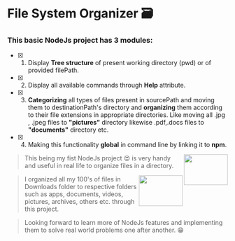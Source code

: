 # File System Organizer 🗃️

### This basic NodeJs project has 3 modules:
- [x] 1. Display **Tree structure** of present working directory (pwd) or of provided filePath.

- [x] 2. Display all available commands through **Help** attribute.

- [x] 3. **Categorizing** all types of files present in sourcePath and moving them to destinationPath's directory
and **organizing** them according to their file extensions in appropriate directories. Like moving all .jpg , .jpeg files to **"pictures"** directory likewise .pdf,.docs files to **"documents"** directory etc.

- [x] 4. Making this functionality **global** in command line by linking it to **npm**.

<img src="https://media.giphy.com/media/l3IifybXvugAPaUVrR/giphy.gif" width="100" height="70" align="right">

> This being my fist NodeJs project 😍 is very handy and useful in real life to organize files in a directory.

<img src="https://media.giphy.com/media/9058ZMj6ooluP4UUPl/giphy.gif" width="100" height="70" align="right">

> I organized all my 100's of files in Downloads folder to respective folders such as apps,
documents, videos, pictures, archives, others etc.
through this project.

> Looking forward to learn more of NodeJs features and implementing them to solve real world problems one after another. 😁